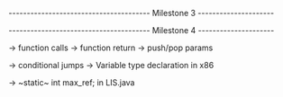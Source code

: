 --------------------------------------- Milestone 3 ---------------------

<!-- -> Final -->
<!-- -> Type casting fix ( boolean ) -->
<!-- -> Local Variable Scope Redeclaration -->
<!-- -> PushParam and PopParams -->
<!-- -> 3AC Offset -->
<!-- -> Stack Pointer Manipulation -->
<!-- -> No heap, only stack -->
<!-- -> Return Address -->
<!-- -> Goto fix [ TEST CASE 0 ] -->
<!-- -> break -->
<!-- -> Constructor type checking -->
<!-- -> continue -->
<!-- -> pushparam after sp update -->
<!-- -> SP update before print call -->
<!-- -> Symbol table id after 3AC -->
<!-- -> multi dim 3AC test case 5 -->
--------------------------------------- Milestone 4 ---------------------

<!-- -> Register/Address Descriptor -->
<!-- -> x = op y -->
-> function calls
-> function return
-> push/pop params
<!-- -> Fix temp del -->
-> conditional jumps
-> Variable type declaration in x86
<!-- -> getReg() -->
<!-- -> Implement Simple Algo -->
-> ~static~ int max_ref; in LIS.java
<!-- -> Need to regverse the order of passing function arguments -->
<!-- -> Label BB -->